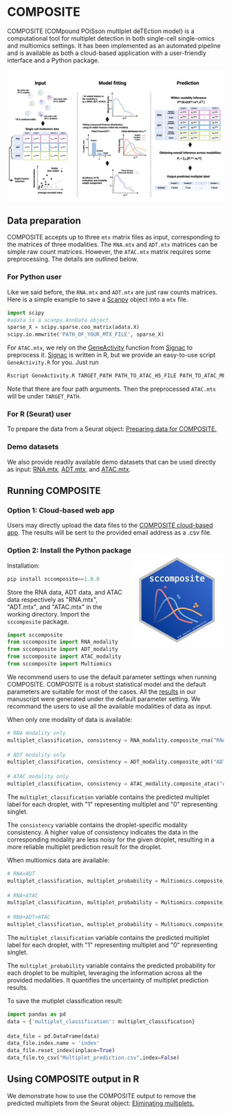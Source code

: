 # COMPOSITE

COMPOSITE (COMpound POiSson multIplet deTEction model) is a computational tool for multiplet detection in both single-cell single-omics and multiomics  settings.
It has been implemented as an automated pipeline and is available as both a cloud-based application with a user-friendly interface and a Python package.


![Overview of the COMPOSITE model](./pictures/overview.png)


## Data preparation

COMPOSITE accepts up to three `mtx` matrix files as input, corresponding to the matrices of three modalities. The `RNA.mtx` and `ADT.mtx` matrices can be simple raw count matrices. However, the `ATAC.mtx` matrix requires some preprocessing. The details are outlined below.

### For Python user
Like we said before, the `RNA.mtx` and `ADT.mtx` are just raw counts matrices. Here is a simple example to save a [Scanpy](https://scanpy.readthedocs.io/en/stable/) object into a `mtx` file.

```python
import scipy
#adata is a scanpy.AnnData object.
sparse_X = scipy.sparse.coo_matrix(adata.X)
scipy.io.mmwrite('PATH_OF_YOUR_MTX_FILE', sparse_X)
```

For `ATAC.mtx`, we rely on the [GeneActivity](https://stuartlab.org/signac/reference/geneactivity) function from [Signac](https://stuartlab.org/signac/) to preprocess it. [Signac](https://stuartlab.org/signac/) is written in R, but we provide an easy-to-use script `GeneActivity.R` for you. Just run
```bash
Rscript GeneActivity.R TARGET_PATH PATH_TO_ATAC_H5_FILE PATH_TO_ATAC_METADATA PATH_TO_FRAGMENT
```
Note that there are four path arguments. Then the preprocessed `ATAC.mtx` will be under `TARGET_PATH`.

### For R (Seurat) user
To prepare the data from a Seurat object: [Preparing data for COMPOSITE.](https://htmlpreview.github.io/?https://github.com/CHPGenetics/COMPOSITE/blob/main/composite_data_preparation.html) 


### Demo datasets
We also provide readily available demo datasets that can be used directly as input: [RNA.mtx](https://drive.google.com/file/d/1Tx7My5VD9ktWUvEihYbJUsz_OTHhbQmD/view?usp=sharing), [ADT.mtx](https://drive.google.com/file/d/1fg8_fbvTSQ8yBsxdks9oGwAVsV3IqNKX/view?usp=sharing), and [ATAC.mtx](https://drive.google.com/file/d/1a_g3WrlcT4-BF_VGRj06CYIo8QDJZAyz/view?usp=sharing).


## Running COMPOSITE


### Option 1: Cloud-based web app

Users may directly upload the data files to the [COMPOSITE cloud-based app](https://shiny.crc.pitt.edu/shinyproj_composite/). The results will be sent to the provided email address as a .csv file.



### Option 2: Install the Python package <img align="right" style="margin-left: 20px; margin-bottom: 10px;" src="./pictures/sticker.png" width="215" height="215">




Installation:
```python
pip install sccomposite==1.0.0
```
Store the RNA data, ADT data, and ATAC data respectively as "RNA.mtx", "ADT.mtx", and "ATAC.mtx" in the working directory. Import the `sccomposite` package.

```python
import sccomposite
from sccomposite import RNA_modality
from sccomposite import ADT_modality
from sccomposite import ATAC_modality
from sccomposite import Multiomics
```
We recommend users to use the default parameter settings when running COMPOSITE. COMPOSITE is a robust statistical model and the default parameters are suitable for most of the cases.  All the [results](https://github.com/CHPGenetics/COMPOSITE/tree/main/experiments/description) in our manuscript were generated under the default parameter setting. We recommand the users to use all the available modalities of data as input.

When only one modality of data is available:

```python
# RNA modality only
multiplet_classification, consistency = RNA_modality.composite_rna("RNA.mtx")

# ADT modality only
multiplet_classification, consistency = ADT_modality.composite_adt("ADT.mtx")

# ATAC modality only
multiplet_classification, consistency = ATAC_modality.composite_atac("ATAC.mtx")
```
The `multiplet_classification` variable contains the predicted multiplet label for each droplet, with "1" representing multiplet and "0" representing singlet.

The `consistency` variable contains the droplet-specific modality consistency. A higher value of consistency indicates the data in the corresponding modality are less noisy for the given droplet, resulting in a more reliable multiplet prediction result for the droplet.

When multiomics data are available:
```python
# RNA+ADT
multiplet_classification, multiplet_probability = Multiomics.composite_multiomics(RNA = "RNA.mtx", ADT =  "ADT.mtx")

# RNA+ATAC
multiplet_classification, multiplet_probability = Multiomics.composite_multiomics(RNA = "RNA.mtx", ATAC =  "ATAC.mtx")

# RNA+ADT+ATAC
multiplet_classification, multiplet_probability = Multiomics.composite_multiomics(RNA = "RNA.mtx", ADT =  "ADT.mtx", ATAC =  "ATAC.mtx")
```
The `multiplet_classification` variable contains the predicted multiplet label for each droplet, with "1" representing multiplet and "0" representing singlet.

The `multiplet_probability` variable contains the predicted probability for each droplet to be multiplet, leveraging the information across all the provided modalities. It quantifies the uncertainty of multiplet prediction results.

To save the mutiplet classification result: 

```python
import pandas as pd
data = {'multiplet_classification': multiplet_classification}

data_file = pd.DataFrame(data)
data_file.index.name = 'index'
data_file.reset_index(inplace=True)
data_file.to_csv("Multiplet_prediction.csv",index=False)
```
## Using COMPOSITE output in R

We demonstrate how to use the COMPOSITE output to remove the predicted multiplets from the Seurat object: [Eliminating multiplets.](https://htmlpreview.github.io/?https://github.com/CHPGenetics/COMPOSITE/blob/main/downstream.html)

